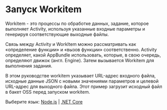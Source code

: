 # Запуск Workitem

Workitem - это процессы по обработке данных, задание, которое выполняет Activity, используя указанные входные параметры и генерируя соответствующие выходные файлы.

Связь между Activity и WorkItem можно рассматривать как «определение функции» и «вызов функции» соответственно. Activity определяет, какой AppBundle использовать, которые, в свою очередь, определяют движок (англ. Engine). Затем вызывается Workitem для выполнения задания.

В этом руководстве workitem указывает URL-адрес входного файла, исходные данные JSON с новыми значениями параметров и целевой URL-адрес для выходного файла. Этот пример загрузит исходный файл в бакет OSS перед запуском workitem.

Выберите язык: [Node.js](designautomation/workitem/nodejs) | [.NET Core](designautomation/workitem/netcore)
